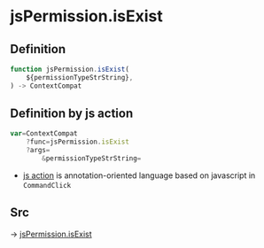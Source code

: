 # jsPermission.isExist

## Definition

```js.js
function jsPermission.isExist(
	${permissionTypeStrString},
) -> ContextCompat
```


## Definition by js action

```js.js
var=ContextCompat
	?func=jsPermission.isExist
	?args=
		&permissionTypeStrString=
```

- [js action](#) is annotation-oriented language based on javascript in `CommandClick`

## Src

-> [jsPermission.isExist](https://github.com/puutaro/CommandClick/blob/master/app/src/main/java/com/puutaro/commandclick/fragment_lib/terminal_fragment/js_interface/system/JsPermission.kt#L27)


